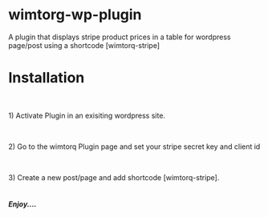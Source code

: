 # wimtorg-wp-plugin
 A plugin that displays stripe product prices in a table for wordpress page/post using a shortcode [wimtorq-stripe]
 
 <h1>Installation</h1>
 <br>
 <p> 1) Activate Plugin in an exisiting wordpress site. </p>
  <br>
 <p> 2) Go to the wimtorq Plugin page and set your stripe secret key and client id </p>
  <br>
 <p> 3) Create a new post/page and add shortcode [wimtorq-stripe].
  <br>
  <br>
 <h5>Enjoy....</h5>
